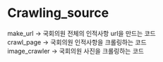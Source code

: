 # Crawling_source

make_url -> 국회의원 전체의 인적사항 url을 만드는 코드<br/>
crawl_page -> 국회의원 인적사항을 크롤링하는 코드<br/>
image_crawler -> 국회의원 사진을 크롤링하는 코드

